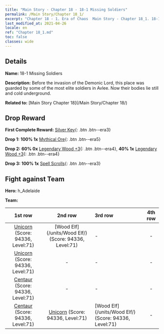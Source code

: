 ```yaml
---
title: "Main Story - Chapter 18 - 18-1 Missing Soldiers"
permalink: /Main Story/Chapter 18_1/
excerpt: "Chapter 18 - 1. Era of Chaos  Main Story - Chapter 18_1. 18-1 Missing Soldiers"
last_modified_at: 2021-04-26
locale: en
ref: "Chapter 18_1.md"
toc: false
classes: wide
---
```


## Details

 **Name:** 18-1 Missing Soldiers

 **Description:** Before the invasion of the Demonic Lord, this place was guarded by some of the most elite soldiers in Avlee. Now their bodies lie still and cold underground.

 **Related to:** [Main Story Chapter 18](/Main Story/Chapter 18/)

## Drop Reward

 **First Complete Reward:** [Silver Key](/Items/con_693/){: .btn .btn--era3}

 **Drop 1:** **100% 1x** [Mythical Ore](/Items/mat_61/){: .btn .btn--era5}

 **Drop 2:** **60% 0x** [Legendary Wood +3](/Items/mat_55/){: .btn .btn--era4}, **40% 1x** [Legendary Wood +3](/Items/mat_55/){: .btn .btn--era4}

 **Drop 3:** **100% 1x** [Spell Scrolls](/Items/con_694/){: .btn .btn--era3}


## Fight against Team
 **Hero:** h_Adelaide

 **Team:**


  | 1st row | 2nd row | 3rd row | 4th row |
  |:----:|:----:|:----|:----:|
  | [Unicorn](/units/Unicorn/) (Score: 94336, Level:71)  | [Wood Elf](/units/Wood Elf/) (Score: 94336, Level:71)  | - | - |
  | [Unicorn](/units/Unicorn/) (Score: 94336, Level:71)  | - | - | - |
  | [Centaur](/units/Centaur/) (Score: 94336, Level:71)  | - | - | - |
  | [Centaur](/units/Centaur/) (Score: 94336, Level:71)  | [Unicorn](/units/Unicorn/) (Score: 94336, Level:71)  | [Wood Elf](/units/Wood Elf/) (Score: 94336, Level:71)  | - |


